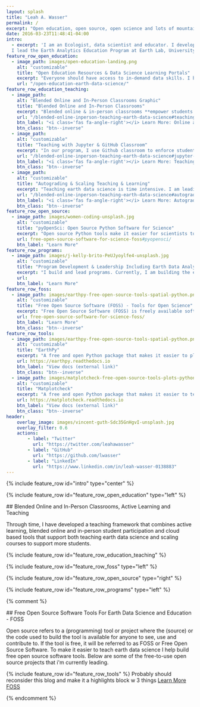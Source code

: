 ```yaml
---
layout: splash
title: "Leah A. Wasser"
permalink: /
excerpt: "Open education, open source, open science and lots of mountains and running."
date: 2016-03-23T11:48:41-04:00
intro:
  - excerpt: 'I am an Ecologist, data scientist and educator. I develop and lead programs that make it easier for scientists to learn data science and for data scientists to use their skills for science.
  I lead the Earth Analytics Education Program at Earth Lab, University of Colorado - Boulder and pyOpenSci.'
feature_row_open_education:
  - image_path: images/open-education-landing.png
    alt: "customizable"
    title: "Open Education Resources & Data Science Learning Portals"
    excerpt: "Everyone should have access to in-demand data skills. I build learning portals and publish and contribute to lessons and open education resources (OER) that allow anyone to learn environmental data science skills at their own pace and on their own time. Open education materials provides universal access to education to people who may not otherwise be able to access these skills."
    url: "/open-education-earth-data-science/"
feature_row_education_teaching:
  - image_path:
    alt: "Blended Online and In-Person Classrooms Graphic"
    title: "Blended Online and In-Person Classrooms"
    excerpt: "Blended online & in-person classrooms **empower students to chose the learning approach that best suits their needs**. All of our Earth Analytics courses give students the option to participant in class either asynchronously or synchronously online or in person. Materials are also published as open education resources."
    url: "/blended-online-inperson-teaching-earth-data-science#teaching-in-blended-online-and-in-person-classrooms"
    btn_label: "<i class='fas fa-angle-right'></i> Learn More: Online and In Person Learning"
    btn_class: "btn--inverse"
  - image_path:
    alt: "customizable"
    title: "Teaching with Jupyter & GitHub Classroom"
    excerpt: "In our program, I use Github classroom to enforce student skills associated with command line, `git`, sharing code and version control. JupyterHub running on Google Cloud is used to reduce the struggles associated with both setting up software and having sufficient computing resources on local student machines."
    url: "/blended-online-inperson-teaching-earth-data-science#jupyter-jupyterhub-and-open-reproducible-science"
    btn_label: "<i class='fas fa-angle-right'></i> Learn More: Teaching with GitHub & Jupyter"
    btn_class: "btn--inverse"
  - image_path:
    alt: "customizable"
    title: "Autograding & Scaling Teaching & Learning"
    excerpt: "Teaching earth data science is time intensive. I am leading development of workflows that reduce the time required to grade student assignments and also provide intermediate feedback to students. This effort involves contributing to existing community tools where possible in support of existing open source efforts."
    url: "/blended-online-inperson-teaching-earth-data-science#autograding"
    btn_label: "<i class='fas fa-angle-right'></i> Learn More: Autograding"
    btn_class: "btn--inverse"
feature_row_open_source:
  - image_path: images/women-coding-unsplash.jpg
    alt: "customizable"
    title: "pyOpenSci: Open Source Python Software for Science"
    excerpt: "Open source Python tools make it easier for scientists to get to their science. pyOpenSci is a community that supports peer reviewed, discoverable and well-documented software. We also support best practices of software development for scientists."
    url: free-open-source-software-for-science-foss#pyopensci/
    btn_label: "Learn More"
feature_row_programs:
  - image_path: images/j-kelly-brito-PeUJyoylfe4-unsplash.jpg
    alt: "customizable"
    title: "Program Development & Leadership Including Earth Data Analytics"
    excerpt: "I build and lead programs. Currently, I am building the earth data analytics program at the University of Colorado - Boulder. I previously developed the NEON Data Skills program."
    url:
    btn_label: "Learn More"
feature_row_foss:
  - image_path: images/earthpy-free-open-source-tools-spatial-python.png
    alt: "customizable"
    title: "Free Open Source Software (FOSS) - Tools for Open Science"
    excerpt: "Free Open Source Software (FOSS) is freely available software where the code is publicly available for use and contributions. I lead development of and contribute to free tools to support teaching of earth data science skills in our Earth Analytics program."
    url: free-open-source-software-for-science-foss/
    btn_label: "Learn More"
    btn_class: "btn--inverse"
feature_row_tools:
  - image_path: images/earthpy-free-open-source-tools-spatial-python.png
    alt: "customizable"
    title: "EarthPy"
    excerpt: "A free and open Python package that makes it easier to plot, manipulate and use spatial data using open source tools like rasterio, geopandas, matplotlib and numpy."
    url: https://earthpy.readthedocs.io
    btn_label: "View docs (external link)"
    btn_class: "btn--inverse"
  - image_path: images/matplotcheck-free-open-source-tools-plots-python.png
    alt: "customizable"
    title: "Matplotcheck"
    excerpt: "A free and open Python package that makes it easier to test and validate matplotlib plots. This was built to support autograding student assignments but also is useful for writing unit tests for software."
    url: https://matplotcheck.readthedocs.io
    btn_label: "View docs (external link)"
    btn_class: "btn--inverse"
header:
    overlay_image: images/vincent-guth-Sdc35GnHgvI-unsplash.jpg
    overlay_filter: 0.6
    actions:
        - label: "Twitter"
          url: "https://twitter.com/leahawasser"
        - label: "GitHub"
          url: "https://github.com/lwasser"
        - label: "LinkedIn"
          url: "https://www.linkedin.com/in/leah-wasser-0138883"
---
```


{% include feature_row id="intro" type="center" %}

{% include feature_row id="feature_row_open_education" type="left" %}

<div markdown="1" class="notice--primary">
## Blended Online and In-Person Classrooms, Active Learning and Teaching

Through time, I have developed a teaching framework that combines active
learning, blended online and in-person student participation and cloud based
tools that support both teaching earth data science and scaling courses to
support more students.

{% include feature_row id="feature_row_education_teaching" %}

</div>

{% include feature_row id="feature_row_foss" type="left" %}



{% include feature_row id="feature_row_open_source" type="right" %}

{% include feature_row id="feature_row_programs" type="left" %}

{% comment %}
<div markdown="1" class="notice--primary">
## Free  Open Source Software Tools For Earth Data Science and Education - FOSS

Open source refers to a (programming) tool or project where the (source) or
the code used to build the tool is available for anyone to see, use and
contribute to. If the tool is free, it will be referred to as FOSS or Free Open
Source Software. To make it easier to teach earth data science I help build
free open source software tools. Below are some of the free-to-use open source
projects that i'm currently leading.

{% include feature_row id="feature_row_tools" %}
Probably should reconsider this blog and make it a highlights block w 3 things
[Learn More FOSS](/free-open-source-software-tools-for-science-foss/)
</div>
{% endcomment %}
